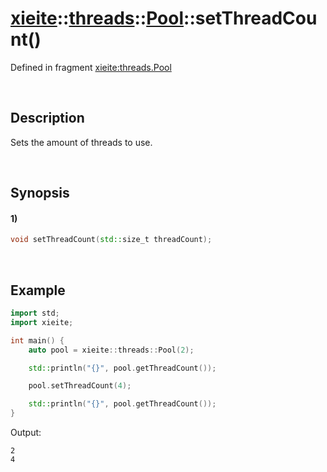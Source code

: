 # [xieite](../../../../../xieite.md)\:\:[threads](../../../../../threads.md)\:\:[Pool](../../../pool.md)\:\:setThreadCount\(\)
Defined in fragment [xieite:threads.Pool](../../../../../../src/threads/pool.cpp)

&nbsp;

## Description
Sets the amount of threads to use.

&nbsp;

## Synopsis
#### 1)
```cpp
void setThreadCount(std::size_t threadCount);
```

&nbsp;

## Example
```cpp
import std;
import xieite;

int main() {
    auto pool = xieite::threads::Pool(2);

    std::println("{}", pool.getThreadCount());

    pool.setThreadCount(4);

    std::println("{}", pool.getThreadCount());
}
```
Output:
```
2
4
```
